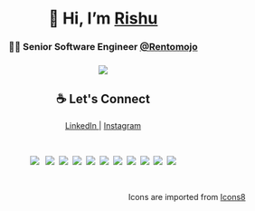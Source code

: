 <h1 align="center"> 👋 Hi, I’m <a href="https://rishu.engineer/"> Rishu </a> </h1>

<h3 align="center"> 👨‍💻 Senior Software Engineer <a href='https://rentomojo.com'> @Rentomojo </a> <h3>

<p align="center">
 <img src="https://github-profile-trophy.vercel.app/?username=rishukr06&margin-w=15" /> </p>

 <h2 align="center"> ☕️ Let's Connect  </h2>
<p align="center">
  <a target="_blank" href="https://www.linkedin.com/in/rishu-kumar-9a39ab148/"> LinkedIn </a> |
  <a target="_blank" href="https://www.instagram.com/_this_is_rishu/"> Instagram </a>
</p>

<br/>

<p align="center">
  <img src="https://img.icons8.com/color/96/000000/javascript.png"/> &nbsp;
  <img src="https://img.icons8.com/color/96/000000/postgreesql.png"/>&nbsp;
  <img src="https://img.icons8.com/color/96/000000/html-5.png"/>&nbsp;
  <img src="https://img.icons8.com/color/96/000000/css3.png"/>&nbsp;
  <img src="https://img.icons8.com/windows/96/4a90e2/node-js.png"/>&nbsp;
  <img src="https://img.icons8.com/color/96/000000/vue-js.png"/>&nbsp;
  <img src="https://img.icons8.com/ios/100/4a90e2/react-native.png"/>&nbsp;
  <img src="https://img.icons8.com/ios-filled/100/4a90e2/php-logo.png"/>&nbsp;
  <img src="https://img.icons8.com/color/96/4a90e2/python.png"/>&nbsp;
  <img src="https://img.icons8.com/color/96/4a90e2/mongodb.png"/>&nbsp;
  <img src="https://img.icons8.com/color/96/4a90e2/redis.png"/>
<p>

<br/>
<p align="right" >
  Icons are imported from <a href="https://icons8.com/"> Icons8 </a>
</p>

<!--- - 👀 I’m interested in ...
- 🌱 I’m currently learning ...
- 💞️ I’m looking to collaborate on ...
- 📫 How to reach me ...
---->
<!---
rishukr06/rishukr06 is a ✨ special ✨ repository because its `README.md` (this file) appears on your GitHub profile.
You can click the Preview link to take a look at your changes.
--->
